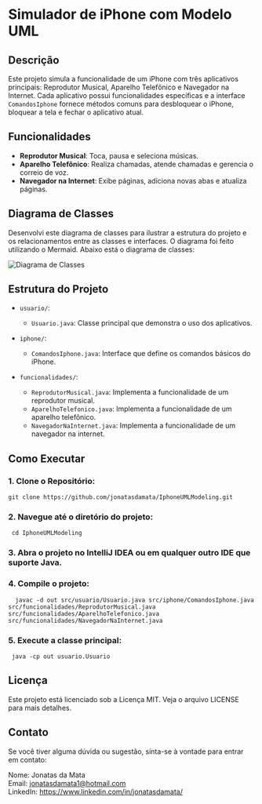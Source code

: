 # Simulador de iPhone com Modelo UML


## Descrição

Este projeto simula a funcionalidade de um iPhone com três aplicativos principais: Reprodutor Musical, Aparelho Telefônico e Navegador na Internet. Cada aplicativo possui funcionalidades específicas e a interface `ComandosIphone` fornece métodos comuns para desbloquear o iPhone, bloquear a tela e fechar o aplicativo atual.

## Funcionalidades

- **Reprodutor Musical**: Toca, pausa e seleciona músicas.
- **Aparelho Telefônico**: Realiza chamadas, atende chamadas e gerencia o correio de voz.
- **Navegador na Internet**: Exibe páginas, adiciona novas abas e atualiza páginas.
  
## Diagrama de Classes

Desenvolvi este diagrama de classes para ilustrar a estrutura do projeto e os relacionamentos entre as classes e interfaces. O diagrama foi feito utilizando o Mermaid. Abaixo está o diagrama de classes:

![Diagrama de Classes](https://mermaid.ink/img/pako:eNp1Us1uwjAMfpUqJybYC1QIqWIXDkPTmHbqxSSmtZbGnZugDca7L5Sytfzk1Nhfvx_He6XZoEqVttA0TwSFQJW7JJ62ksy5Ame4WdQlO0z2p97xTKfkPMoGNM5m_-WxwWZt-TOAnP4ZPfSabQdB3tDCoLFBXYJktSUNnrac-QD2jDjkru_pFWthEzzLc2gi3vZtjT1rkAF3DaG5KDVoURM76ChGKy_kiqRqb7dlsxoEbcnRO27YkeaBrqUiinQ8LlQo3FcEj87g0AVFEgKZswgSv_PuTuAlbLEAw7KExXHmDv1AGr9oTfICBbm_JEHsQN7QKe-St5Cth8OH47BpB2eKSxcXSzD9eXy8foT70OvB3cfeiJo7NVFxnBWQiZvaBs-VL7HCXKXx04B85Cp3h4iD6Gj17bRKvQScKOFQlCrdgG3iLdQmvkO35l318As3A_iK?type=png)


## Estrutura do Projeto

- `usuario/`:
  - `Usuario.java`: Classe principal que demonstra o uso dos aplicativos.
  
- `iphone/`:
  - `ComandosIphone.java`: Interface que define os comandos básicos do iPhone.

- `funcionalidades/`:
  - `ReprodutorMusical.java`: Implementa a funcionalidade de um reprodutor musical.
  - `AparelhoTelefonico.java`: Implementa a funcionalidade de um aparelho telefônico.
  - `NavegadorNaInternet.java`: Implementa a funcionalidade de um navegador na internet.

## Como Executar

### 1. Clone o Repositório:

```
git clone https://github.com/jonatasdamata/IphoneUMLModeling.git
```

### 2. Navegue até o diretório do projeto:
```
 cd IphoneUMLModeling
```

### 3. Abra o projeto no IntelliJ IDEA ou em qualquer outro IDE que suporte Java.

### 4. Compile o projeto:
```
  javac -d out src/usuario/Usuario.java src/iphone/ComandosIphone.java src/funcionalidades/ReprodutorMusical.java src/funcionalidades/AparelhoTelefonico.java src/funcionalidades/NavegadorNaInternet.java
```

### 5. Execute a classe principal:
```
 java -cp out usuario.Usuario
```

## Licença
Este projeto está licenciado sob a Licença MIT. Veja o arquivo LICENSE para mais detalhes.

## Contato
Se você tiver alguma dúvida ou sugestão, sinta-se à vontade para entrar em contato:

Nome: Jonatas da Mata <br>
Email: jonatasdamata1@hotmail.com <br>
LinkedIn: https://www.linkedin.com/in/jonatasdamata/ <br>
